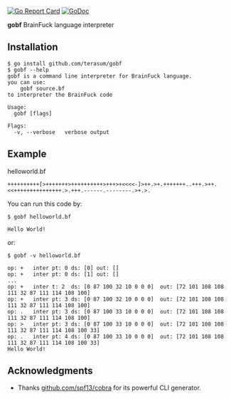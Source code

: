 [![Go Report Card](https://goreportcard.com/badge/github.com/terasum/gobf?ver=1)](https://goreportcard.com/report/github.com/terasum/gobf)
[![GoDoc](https://img.shields.io/badge/godoc-reference-blue.svg)](https://godoc.org/github.com/terasum/gobf)

**gobf** BrainFuck language interpreter 

## Installation

```text
$ go install github.com/terasum/gobf
$ gobf --help
gobf is a command line interpreter for BrainFuck language.
you can use:
    gobf source.bf
to interpreter the BrainFuck code

Usage:
  gobf [flags]

Flags:
  -v, --verbose   verbose output

```

## Example

helloworld.bf
```
++++++++++[>+++++++>++++++++++>+++>+<<<<-]>++.>+.+++++++..+++.>++.<<+++++++++++++++.>.+++.------.--------.>+.>.
```

You can run this code by:
```shell
$ gobf helloworld.bf

Hello World!
```

or:

```shell
$ gobf -v helloworld.bf

op: +	inter pt: 0	ds: [0]	out: []
op: +	inter pt: 0	ds: [1]	out: []
...
op: +	inter t: 2	ds: [0 87 100 32 10 0 0 0]	out: [72 101 108 108 111 32 87 111 114 108 100]
op: +	inter pt: 3	ds: [0 87 100 32 10 0 0 0]	out: [72 101 108 108 111 32 87 111 114 108 100]
op: .	inter pt: 3	ds: [0 87 100 33 10 0 0 0]	out: [72 101 108 108 111 32 87 111 114 108 100]
op: >	inter pt: 3	ds: [0 87 100 33 10 0 0 0]	out: [72 101 108 108 111 32 87 111 114 108 100 33]
op: .	inter pt: 4	ds: [0 87 100 33 10 0 0 0]	out: [72 101 108 108 111 32 87 111 114 108 100 33]
Hello World!
```

## Acknowledgments
* Thanks [github.com/spf13/cobra](https://github.com/spf13/cobra) for its powerful CLI generator.
